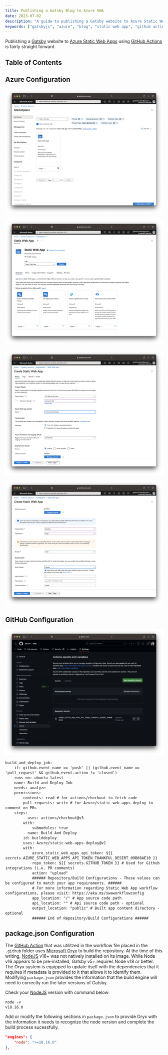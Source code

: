 ```yaml
---
title: Publishing a Gatsby Blog to Azure SWA
date: 2023-07-02
description: "A guide to publishing a Gatsby website to Azure Static Web Apps."
keywords: ["gatsbyjs", "azure", "blog", "static web app", "github actions"]
---
```


Publishing a [Gatsby](https://www.gatsbyjs.com/) website to
[Azure Static Web Apps](https://azure.microsoft.com/en-us/products/app-service/static)
using
[GitHub Actions](https://github.com/features/actions)
is fairly straight forward.

## Table of Contents

## Azure Configuration

![Azure Step One](./azure-step-1.png)

![Azure Step Two](./azure-step-2.png)

![Azure Step Three](./azure-step-3.png)

![Azure Step Four](./azure-step-4.png)

## GitHub Configuration

![GitHub Secrets](./github-secrets.png)

```yaml{17}{numberLines: true}
build_and_deploy_job:
    if: github.event_name == 'push' || (github.event_name == 'pull_request' && github.event.action != 'closed')
    runs-on: ubuntu-latest
    name: Build and Deploy Job
    needs: analyze
    permissions:
        contents: read # for actions/checkout to fetch code
        pull-requests: write # for Azure/static-web-apps-deploy to comment on PRs
    steps:
        - uses: actions/checkout@v3
        with:
            submodules: true
        - name: Build And Deploy
        id: builddeploy
        uses: Azure/static-web-apps-deploy@v1
        with:
            azure_static_web_apps_api_token: ${{ secrets.AZURE_STATIC_WEB_APPS_API_TOKEN_THANKFUL_DESERT_09B08AE10 }}
            repo_token: ${{ secrets.GITHUB_TOKEN }} # Used for Github integrations (i.e. PR comments)
            action: "upload"
            ###### Repository/Build Configurations - These values can be configured to match your app requirements. ######
            # For more information regarding Static Web App workflow configurations, please visit: https://aka.ms/swaworkflowconfig
            app_location: "/" # App source code path
            api_location: "" # Api source code path - optional
            output_location: "public" # Built app content directory - optional
            ###### End of Repository/Build Configurations ######
```

## package.json Configuration

The [GitHub Action](https://github.com/Azure/static-web-apps-deploy) that was
utilitzed in the workflow file placed in the `.github` folder uses
[Microsoft Oryx](https://github.com/microsoft/Oryx) to build the repository.
At the time of this writing, [NodeJS](https://nodejs.org/en) v18+ was
not natively installed on its image. While Node v16 appears to be pre-installed,
Gatsby v5+ requires Node v18 or better. The Oryx system is equipped to
update itself with the dependencies that it requires if metadata is provided
to it that allows it to identify them. Modifying `package.json` provides
the information that the build engine will need to correctly run the later
versions of Gatsby.

Check your [NodeJS](https://nodejs.org/en) version with command below:

```shell{outputLines:2}
node -v
v18.16.0
```

Add or modify the following sections in `package.json` to provide Oryx
with the information it needs to recognize the node version and complete
the build process sucessfully.

```javascript:title=package.json {2}{numberLines:true}
"engines": {
    "node": ">=18.16.0"
},
```
